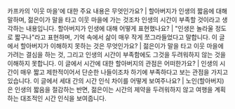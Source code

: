 카프카의 '이웃 마을'에 대한 주요 내용은 무엇인가요?	| 할아버지가 인생의 짧음에 대해 말하며, 젊은이가 말을 타고 이웃 마을에 가는 것조차 인생의 시간이 부족할 것이라고 생각하는 내용입니다.
할아버지가 인생에 대해 어떻게 표현했나요?	| "인생은 놀라울 정도로 짧구나"라고 표현하며, 기억 속에서 삶이 매우 작게 쪼그라들었다고 말합니다.
이 글에서 할아버지가 이해하지 못하는 것은 무엇인가요?	| 젊은이가 말을 타고 이웃 마을에 가려는 결심을 하는 것, 그리고 인생의 시간이 부족함에도 그것을 두려워하지 않는 것을 이해하지 못합니다.
이 글에서 시간에 대한 할아버지의 관점은 어떠한가요?	| 인생의 시간이 매우 짧고 제한적이어서 단순한 나들이조차 하기에 부족하다고 보는 관점을 가지고 있습니다.
이 글에서 세대 간의 시간 인식 차이를 어떻게 보여주나요?	| 노인(할아버지)은 인생의 짧음을 절감하는 반면, 젊은이는 시간의 제약을 두려워하지 않고 여행을 계획하는 대조적인 시간 인식을 보여줍니다.
